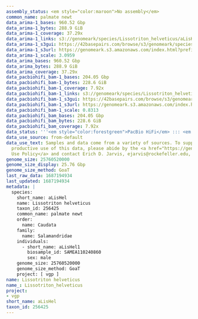```yaml
---
assembly_status: <em style="color:maroon">No assembly</em>
common_name: palmate newt
data_arima-1_bases: 960.52 Gbp
data_arima-1_bytes: 288.9 GiB
data_arima-1_coverage: 37.29x
data_arima-1_links: s3://genomeark/species/Lissotriton_helveticus/aLisHel1/genomic_data/arima/<br>
data_arima-1_s3gui: https://42basepairs.com/browse/s3/genomeark/species/Lissotriton_helveticus/aLisHel1/genomic_data/arima/
data_arima-1_s3url: https://genomeark.s3.amazonaws.com/index.html?prefix=species/Lissotriton_helveticus/aLisHel1/genomic_data/arima/
data_arima-1_scale: 3.0959
data_arima_bases: 960.52 Gbp
data_arima_bytes: 288.9 GiB
data_arima_coverage: 37.29x
data_pacbiohifi_bam-1_bases: 204.05 Gbp
data_pacbiohifi_bam-1_bytes: 228.6 GiB
data_pacbiohifi_bam-1_coverage: 7.92x
data_pacbiohifi_bam-1_links: s3://genomeark/species/Lissotriton_helveticus/aLisHel1/genomic_data/pacbio_hifi/<br>
data_pacbiohifi_bam-1_s3gui: https://42basepairs.com/browse/s3/genomeark/species/Lissotriton_helveticus/aLisHel1/genomic_data/pacbio_hifi/
data_pacbiohifi_bam-1_s3url: https://genomeark.s3.amazonaws.com/index.html?prefix=species/Lissotriton_helveticus/aLisHel1/genomic_data/pacbio_hifi/
data_pacbiohifi_bam-1_scale: 0.8313
data_pacbiohifi_bam_bases: 204.05 Gbp
data_pacbiohifi_bam_bytes: 228.6 GiB
data_pacbiohifi_bam_coverage: 7.92x
data_status: '''<em style="color:forestgreen">PacBio HiFi</em> ::: <em style="color:forestgreen">Arima</em>'''
data_use_source: from-default
data_use_text: Samples and data come from a variety of sources. To support fair and
  productive use of this data, please abide by the <a href="https://genome10k.soe.ucsc.edu/data-use-policies/">Data
  Use Policy</a> and contact Erich D. Jarvis, ejarvis@rockefeller.edu, with any questions.
genome_size: 25760520000
genome_size_display: 25.76 Gbp
genome_size_method: GoaT
last_raw_data: 1687194934
last_updated: 1687194934
metadata: |
  species:
    short_name: aLisHel
    name: Lissotriton helveticus
    taxon_id: 256425
    common_name: palmate newt
    order:
      name: Caudata
    family:
      name: Salamandridae
    individuals:
      - short_name: aLisHel1
        biosample_id: SAMEA110240860
        sex: male
    genome_size: 25760520000
    genome_size_method: GoaT
    project: [ vgp ]
name: Lissotriton helveticus
name_: Lissotriton_helveticus
project:
- vgp
short_name: aLisHel
taxon_id: 256425
---
```

